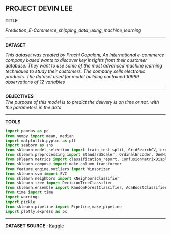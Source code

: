**PROJECT DEVIN LEE**
---
**TITLE**  

*Prediction_E-Commerce_shipping_data_using_machine_learning*

---
**DATASET**  

*This dataset was created by Prachi Gopalani, An international e-commerce company based wants to discover key insights from their customer database. They want to use some of the most advanced machine learning techniques to study their customers. The company sells electronic products. The dataset used for model building contained 10999 observations of 12 variables*

---
**OBJECTIVES**  
*The purpose of this model is to predict the delivery is on time or not. with the parameters in the data*

---

**TOOLS**  
```py
import pandas as pd
from numpy import mean, median
import matplotlib.pyplot as plt
import seaborn as sns
from sklearn.model_selection import train_test_split, GridSearchCV, cross_val_score
from sklearn.preprocessing import StandardScaler, OrdinalEncoder, OneHotEncoder
from sklearn.metrics import classification_report, ConfusionMatrixDisplay, precision_score, f1_score
from sklearn.compose import make_column_transformer
from feature_engine.outliers import Winsorizer
from sklearn.svm import SVC
from sklearn.neighbors import KNeighborsClassifier
from sklearn.tree import DecisionTreeClassifier
from sklearn.ensemble import RandomForestClassifier, AdaBoostClassifier
from time import time
import warnings
import pickle
from sklearn.pipeline import Pipeline,make_pipeline
import plotly.express as px
```
---
**DATASET SOURCE** : [Kaggle](https://www.kaggle.com/datasets/prachi13/customer-analytics)